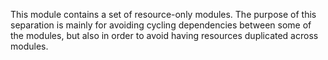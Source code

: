 
This module contains a set of resource-only modules. The purpose of this separation is mainly for avoiding cycling dependencies between some of the modules, but also in order to avoid having resources duplicated across modules.
